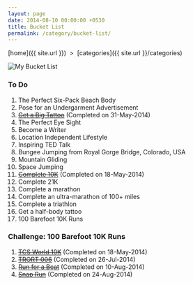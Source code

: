 ```yaml
---
layout: page
date: 2014-08-10 00:00:00 +0530
title: Bucket List
permalink: /category/bucket-list/
---
```

 
[home]({{ site.url }}) &nbsp;&gt;&nbsp; [categories]({{ site.url }}/categories)  

![My Bucket List]({{site.img-url}}/bucketlist/premkumar-masilamani-bucket-list.jpg)  
  
### To Do

1. The Perfect Six-Pack Beach Body  
2. Pose for an Undergarment Advertisement  
3. [<del>Get a Big Tattoo</del>]({{site.img-url}}/bucketlist/Premkumar_Masilamani_Sangavi_Tattoo.jpg) (Completed on 31-May-2014)
4. The Perfect Eye Sight 
5. Become a Writer
6. Location Independent Lifestyle  
7. Inspiring TED Talk  
8. Bungee Jumping from Royal Gorge Bridge, Colorado, USA  
9. Mountain Gliding  
10. Space Jumping
11. [<del>Complete 10K</del>]({{site.img-url}}/running/Premkumar_Masilamani_2014_TCS_10K.jpg) (Completed on 18-May-2014)
12. Complete 21K
13. Complete a marathon
14. Complete an ultra-marathon of 100+ miles
15. Complete a triathlon
16. Get a half-body tattoo
17. 100 Barefoot 10K Runs  

### Challenge: 100 Barefoot 10K Runs

1. [<del>TCS World 10K</del>]({{site.img-url}}/running/Premkumar_Masilamani_2014_TCS_10K.jpg) (Completed on 18-May-2014)
2. [<del>TRORT 006</del>]({{site.img-url}}/running/Premkumar_Masilamani_2014_TRORT_006_10K.jpg) (Completed on 26-Jul-2014)
3. [<del>Run for a Beat</del>]({{site.img-url}}/running/Premkumar_Masilamani_2014_Run_For_A_Beat_10K.jpg) (Completed on 10-Aug-2014)
4. [<del>Snap Run</del>]({{site.img-url}}/running/Premkumar_Masilamani_2014_Snap_Run_10K.jpg) (Completed on 24-Aug-2014)  